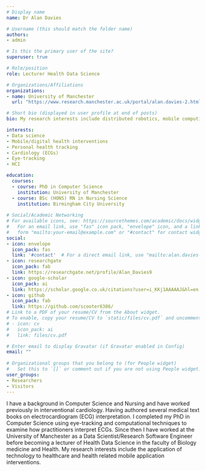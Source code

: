 ```yaml
---
# Display name
name: Dr Alan Davies

# Username (this should match the folder name)
authors:
- admin

# Is this the primary user of the site?
superuser: true

# Role/position
role: Lecturer Health Data Science

# Organizations/Affiliations
organizations:
- name: University of Manchester
  url: "https://www.research.manchester.ac.uk/portal/alan.davies-2.html"

# Short bio (displayed in user profile at end of posts)
bio: My research interests include distributed robotics, mobile computing and programmable matter.

interests:
- Data science
- Mobile/digital health interventions 
- Personal health tracking
- Cardiology (ECGs)
- Eye-tracking
- HCI

education:
  courses:
  - course: PhD in Computer Science
    institution: University of Manchester
  - course: BSc (HONS) RN in Nursing Science
    institution: Birmingham City University 
  
# Social/Academic Networking
# For available icons, see: https://sourcethemes.com/academic/docs/widgets/#icons
#   For an email link, use "fas" icon pack, "envelope" icon, and a link in the
#   form "mailto:your-email@example.com" or "#contact" for contact widget.
social:
- icon: envelope
  icon_pack: fas
  link: '#contact'  # For a direct email link, use "mailto:alan.davies-2@manchester.ac.uk".
- icon: researchgate
  icon_pack: fab
  link: https://researchgate.net/profile/Alan_Davies9
- icon: google-scholar
  icon_pack: ai
  link: https://scholar.google.co.uk/citations?user=i_KKj1AAAAAJ&hl=en
- icon: github
  icon_pack: fab
  link: https://github.com/scooter6386/
# Link to a PDF of your resume/CV from the About widget.
# To enable, copy your resume/CV to `static/files/cv.pdf` and uncomment the lines below.  
# - icon: cv
#   icon_pack: ai
#   link: files/cv.pdf

# Enter email to display Gravatar (if Gravatar enabled in Config)
email: ""
  
# Organizational groups that you belong to (for People widget)
#   Set this to `[]` or comment out if you are not using People widget.  
user_groups:
- Researchers
- Visitors
---
```


I have a background in Computer Science and Nursing and have worked previously in interventional cardiology. Having authored several medical text books on electrocardiogram (ECG) interpretation. I completed my PhD in Computer Science using eye-tracking and computational techniques to examine how practitioners interpret ECGs. Since then I have worked at the University of Manchester as a Data Scientist/Research Software Engineer before becoming a lecturer of Health Data Science in the faculty of Biology medicine and Health. My research interests include the application of technology to healthcare and health related mobile application interventions.
